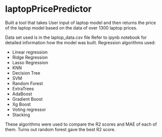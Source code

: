 # laptopPricePredictor
Built a tool that takes User input of laptop model and then returns the price of the laptop model based on the data of over 1300 laptop prices.

Data set used is in the laptop_data.csv file
Refer to ipynb notebook for detailed information how the model was built.
Regression algorithms used: 
- Linear regression
- Ridge Regression
- Lasso Regression
- KNN
- Decision Tree
- SVM
- Random Forest
- ExtraTrees
- AdaBoost
- Gradient Boost
- Xg Boost
- Voting regressor
- Stacking

These algorithms were used to compare the R2 scores and MAE of each of them. Turns out random forest gave the best R2 score.


